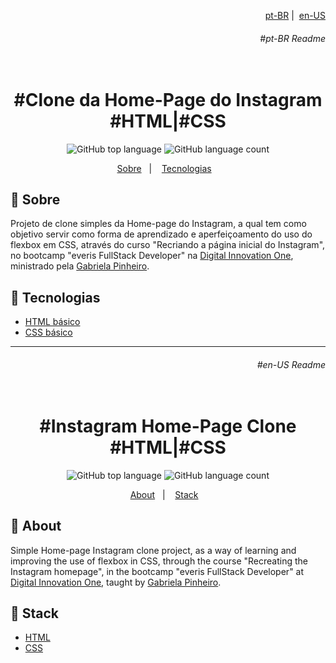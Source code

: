 <p align="right">
  <a align="right" href="#pt-BR-Readme">pt-BR</a>&nbsp;|&nbsp;
  <a href="#en-US-Readme">en-US</a>
 </p>
<h6 align="right">#pt-BR Readme</h6>
<h1 align="center">
  <br>#Clone da Home-Page do Instagram<br/>
  #HTML|#CSS
</h1>

<p align="center">
  <img alt="GitHub top language" src="https://img.shields.io/github/languages/top/aleszilagyi/everis_bcamp_landingpage_instagram?style=flat-square">
  <img alt="GitHub language count" src="https://img.shields.io/github/languages/count/aleszilagyi/everis_bcamp_landingpage_instagram?style=flat-square">
</p>

<p align="center">
  <a href="#bookmark-sobre">Sobre</a>&nbsp;&nbsp;&nbsp;|&nbsp;&nbsp;&nbsp;
  <a href="#rocket-tecnologias">Tecnologias</a>&nbsp;&nbsp;&nbsp;
</p>

## :bookmark: Sobre

Projeto de clone simples da Home-page do Instagram, a qual tem como objetivo servir como forma de aprendizado e aperfeiçoamento do uso do flexbox em CSS, através do curso "Recriando a página inicial do Instagram", no bootcamp "everis FullStack Developer" na [Digital Innovation One](https://web.digitalinnovation.one/), ministrado pela [Gabriela Pinheiro](https://github.com/SpruceGabriela).

## :rocket: Tecnologias

- [HTML básico](https://www.w3schools.com/html/)
- [CSS básico](https://developer.mozilla.org/pt-BR/docs/Web/CSS)

<hr></hr>
<h6 align="right">#en-US Readme</h6>

<h1 align="center">
  <br>#Instagram Home-Page Clone<br/>
  #HTML|#CSS
</h1>

<p align="center">
  <img alt="GitHub top language" src="https://img.shields.io/github/languages/top/aleszilagyi/everis_bcamp_landingpage_instagram?style=flat-square">
  <img alt="GitHub language count" src="https://img.shields.io/github/languages/count/aleszilagyi/everis_bcamp_landingpage_instagram?style=flat-square">
</p>

<p align="center">
  <a href="#bookmark-about">About</a>&nbsp;&nbsp;&nbsp;|&nbsp;&nbsp;&nbsp;
  <a href="#rocket-stack">Stack</a>&nbsp;&nbsp;&nbsp;
</p>

## :bookmark: About

Simple Home-page Instagram clone project, as a way of learning and improving the use of flexbox in CSS, through the course "Recreating the Instagram homepage", in the bootcamp "everis FullStack Developer" at [Digital Innovation One](https://web.digitalinnovation.one/), taught by [Gabriela Pinheiro](https://github.com/SpruceGabriela).

## :rocket: Stack

- [HTML](https://www.w3schools.com/html/)
- [CSS](https://developer.mozilla.org/pt-BR/docs/Web/CSS)
